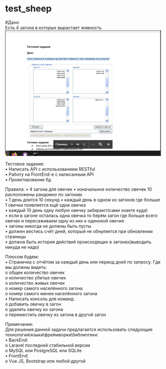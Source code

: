 # test_sheep
#Дано <br>
Есть 4 загона в которых вырастает живность  <br>
![Alt text](imgt.JPG?raw=true "Title")

Тестовое задание:<br>
•	Написать API с использованием RESTful<br>
•	Работу на FrontEnd-e с написанным API<br>
•	Проектирование бд<br>

Правила:
•	4 загона для овечек
•	изначальное количество овечек 10 расположены рандомно по загонам <br>
•	1 день длится 10 секунд
•	каждый день в одном из загонов где больше 1 овечки появляется ещё одна овечка<br>
•	каждый 10 день одну любую овечку забирают(сами знаете куда)<br>
•	если в загоне осталась одна овечка то берём загон где больше всего овечек и пересаживаем одну из них к одинокой овечке<br>
•	загоны никогда не должны быть пусты<br>
•	должен вестись счёт дней, который не обнуляется при обновлении страницы<br>
•	должна быть история действий происходящих в загонах(выводить никуда не надо)<br>

Плюсом будем:<br>
•	Страничка с отчётом за каждый день или период дней по запросу. Где мы должны видеть:<br>
o	общее количество овечек <br>
o	количество убитых овечек <br>
o	количество живых овечек<br>
o	номер самого населённого загона<br>
o	номер самого менее населённого загона<br>
•	Написать консоль для команд:<br>
o	добавить овечку в загон<br>
o	удалить овечку из загона<br>
o	переместить овечку из загона в другой загон<br>

Примечание:<br>
Для решения данной задачи предлагается использовать следующие технологии\языки\фреймворки\библиотеки:<br>
•	BackEnd:<br>
o	Laravel последней стабильной версии<br>
o	MySQL или PostgreSQL или SQLite<br>
•	FrontEnd:<br>
o	Vue JS, Bootstrap или любой другой<br>
